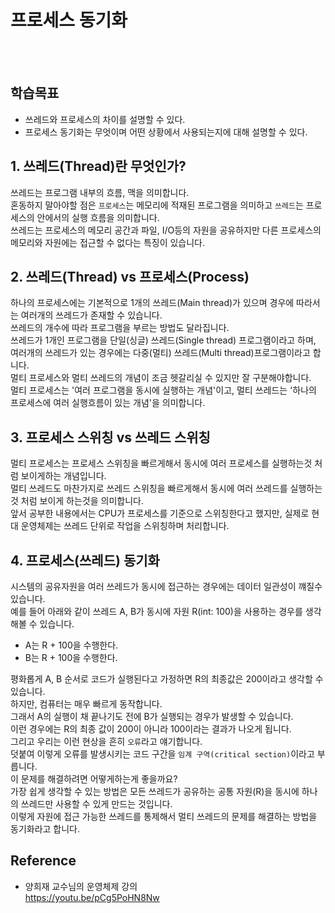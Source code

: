 # 프로세스 동기화
<br></br>

## 학습목표
* 쓰레드와 프로세스의 차이를 설명할 수 있다.
* 프로세스 동기화는 무엇이며 어떤 상황에서 사용되는지에 대해 설명할 수 있다.


## 1. 쓰레드(Thread)란 무엇인가?
쓰레드는 프로그램 내부의 흐름, 맥을 의미합니다.  
혼동하지 말아야할 점은 `프로세스`는 메모리에 적재된 프로그램을 의미하고 `쓰레드`는 프로세스의 안에서의 실행 흐름을 의미합니다.  
쓰레드는 프로세스의 메모리 공간과 파일, I/O등의 자원을 공유하지만 다른 프로세스의 메모리와 자원에는 접근할 수 없다는 특징이 있습니다.  


## 2. 쓰레드(Thread) vs 프로세스(Process)
하나의 프로세스에는 기본적으로 1개의 쓰레드(Main thread)가 있으며 경우에 따라서는 여러개의 쓰레드가 존재할 수 있습니다.  
쓰레드의 개수에 따라 프로그램을 부르는 방법도 달라집니다.  
쓰레드가 1개인 프로그램을 단일(싱글) 쓰레드(Single thread) 프로그램이라고 하며, 여러개의 쓰레드가 있는 경우에는 다중(멀티) 쓰레드(Multi thread)프로그램이라고 합니다.  
멀티 프로세스와 멀티 쓰레드의 개념이 조금 헷갈리실 수 있지만 잘 구분해야합니다.  
멀티 프로세스는 '여러 프로그램을 동시에 실행하는 개념'이고,  멀티 쓰레드는 '하나의 프로세스에 여러 실행흐름이 있는 개념'을 의미합니다.  


## 3. 프로세스 스위칭 vs 쓰레드 스위칭
멀티 프로세스는 프로세스 스위칭을 빠르게해서 동시에 여러 프로세스를 실행하는것 처럼 보이게하는 개념입니다.  
멀티 쓰레드도 마찬가지로 쓰레드 스위칭을 빠르게해서 동시에 여러 쓰레드를 실행하는것 처럼 보이게 하는것을 의미합니다.  
앞서 공부한 내용에서는 CPU가 프로세스를 기준으로 스위칭한다고 했지만, 실제로 현대 운영체제는 쓰레드 단위로 작업을 스위칭하며 처리합니다.  


## 4. 프로세스(쓰레드) 동기화
시스템의 공유자원을 여러 쓰레드가 동시에 접근하는 경우에는 데이터 일관성이 꺠질수 있습니다.  
예를 들어 아래와 같이 쓰레드 A, B가 동시에 자원 R(int: 100)을 사용하는 경우를 생각해볼 수 있습니다.  
* A는 R + 100을 수행한다.
* B는 R + 100을 수행한다.  

평화롭게 A, B 순서로 코드가 실행된다고 가정하면 R의 최종값은 200이라고 생각할 수 있습니다.  
하지만, 컴퓨터는 매우 빠르게 동작합니다.  
그래서 A의 실행이 채 끝나기도 전에 B가 실행되는 경우가 발생할 수 있습니다.  
이런 경우에는 R의 최종 값이 200이 아니라 100이라는 결과가 나오게 됩니다.  
그리고 우리는 이런 현상을 흔히 `오류`라고 얘기합니다.  
덧붙여 이렇게 오류를 발생시키는 코드 구간을 `임계 구역(critical section)`이라고 부릅니다.  
이 문제를 해결하려면 어떻게하는게 좋을까요?  
가장 쉽게 생각할 수 있는 방법은 모든 쓰레드가 공유하는 공통 자원(R)을 동시에 하나의 쓰레드만 사용할 수 있게 만드는 것입니다.  
이렇게 자원에 접근 가능한 쓰레드를 통제해서 멀티 쓰레드의 문제를 해결하는 방법을 동기화라고 합니다.


## Reference
* 양희재 교수님의 운영체제 강의  
https://youtu.be/pCg5PoHN8Nw  